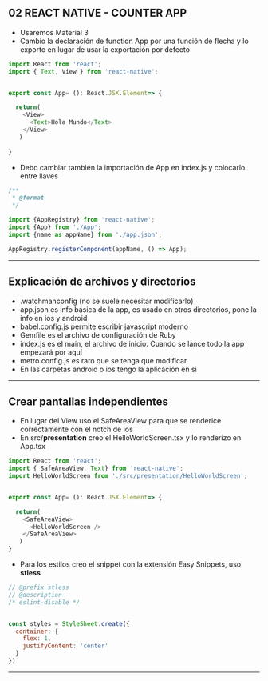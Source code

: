 ## 02 REACT NATIVE - COUNTER APP

- Usaremos Material 3
- Cambio la declaración de function App por una función de flecha y lo exporto en lugar de usar la exportación por defecto

~~~js
import React from 'react';
import { Text, View } from 'react-native';


export const App= (): React.JSX.Element=> {

  return(
    <View>
      <Text>Hola Mundo</Text>
    </View>
   )
 
}
~~~

- Debo cambiar también la importación de App en index.js y colocarlo entre llaves

~~~js
/**
 * @format
 */

import {AppRegistry} from 'react-native';
import {App} from './App';
import {name as appName} from './app.json';

AppRegistry.registerComponent(appName, () => App);
~~~
-----

## Explicación de archivos y directorios

- .watchmanconfig (no se suele necesitar modificarlo)
- app.json es info básica de la app, es usado en otros directorios, pone la info en ios y android
- babel.config.js permite escribir javascript moderno
- Gemfile es el archivo de configuración de Ruby
- index.js es el main, el archivo de inicio. Cuando se lance todo la app empezará por aquí
- metro.config.js es raro que se tenga que modificar
- En las carpetas android o ios tengo la aplicación en si 
-----

## Crear pantallas independientes

- En lugar del View uso el SafeAreaView para que se renderice correctamente con el notch de ios
- En src/**presentation** creo el HelloWorldScreen.tsx y lo renderizo en App.tsx

~~~js
import React from 'react';
import { SafeAreaView, Text} from 'react-native';
import HelloWorldScreen from './src/presentation/HelloWorldScreen';


export const App= (): React.JSX.Element=> {

  return(
    <SafeAreaView>
      <HelloWorldScreen />
    </SafeAreaView>
   )
}
~~~

- Para los estilos creo el snippet con la extensión Easy Snippets, uso **stless**

~~~js
// @prefix stless
// @description 
/* eslint-disable */


const styles = StyleSheet.create({
  container: {
    flex: 1,
    justifyContent: 'center'
  }
})
~~~
--------



